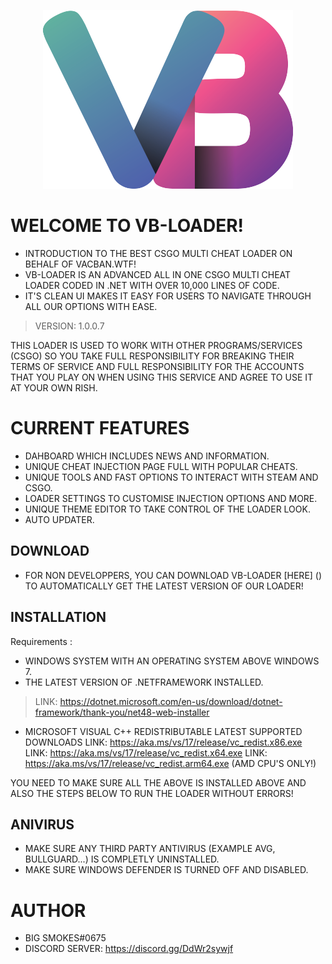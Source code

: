 <p align="center">
  <img  src="vbs.png">
</p>

# WELCOME TO VB-LOADER!

* INTRODUCTION TO THE BEST CSGO MULTI CHEAT LOADER ON BEHALF OF VACBAN.WTF!
* VB-LOADER IS AN ADVANCED ALL IN ONE CSGO MULTI CHEAT LOADER CODED IN .NET WITH OVER 10,000 LINES OF CODE.
* IT'S CLEAN UI MAKES IT EASY FOR USERS TO NAVIGATE THROUGH ALL OUR OPTIONS WITH EASE. 

> VERSION: 1.0.0.7

THIS LOADER IS USED TO WORK WITH OTHER PROGRAMS/SERVICES (CSGO) SO YOU TAKE FULL RESPONSIBILITY FOR BREAKING THEIR TERMS OF SERVICE AND FULL RESPONSIBILITY FOR THE ACCOUNTS THAT YOU PLAY ON WHEN USING THIS SERVICE AND AGREE TO USE IT AT YOUR OWN RISH.

# CURRENT FEATURES
* DAHBOARD WHICH INCLUDES NEWS AND INFORMATION.
* UNIQUE CHEAT INJECTION PAGE FULL WITH POPULAR CHEATS.
* UNIQUE TOOLS AND FAST OPTIONS TO INTERACT WITH STEAM AND CSGO.
* LOADER SETTINGS TO CUSTOMISE INJECTION OPTIONS AND MORE.
* UNIQUE THEME EDITOR TO TAKE CONTROL OF THE LOADER LOOK.
* AUTO UPDATER.

## DOWNLOAD 
* FOR NON DEVELOPPERS, YOU CAN DOWNLOAD VB-LOADER [HERE] () TO AUTOMATICALLY GET THE LATEST VERSION OF OUR LOADER!

## INSTALLATION
Requirements :
* WINDOWS SYSTEM WITH AN OPERATING SYSTEM ABOVE WINDOWS 7.
* THE LATEST VERSION OF .NETFRAMEWORK INSTALLED. 
> LINK: https://dotnet.microsoft.com/en-us/download/dotnet-framework/thank-you/net48-web-installer
* MICROSOFT VISUAL C++ REDISTRIBUTABLE LATEST SUPPORTED DOWNLOADS
LINK: https://aka.ms/vs/17/release/vc_redist.x86.exe
LINK: https://aka.ms/vs/17/release/vc_redist.x64.exe
LINK: https://aka.ms/vs/17/release/vc_redist.arm64.exe (AMD CPU'S ONLY!)

YOU NEED TO MAKE SURE ALL THE ABOVE IS INSTALLED ABOVE AND ALSO THE STEPS BELOW TO RUN THE LOADER WITHOUT ERRORS!

## ANIVIRUS
* MAKE SURE ANY THIRD PARTY ANTIVIRUS (EXAMPLE AVG, BULLGUARD...) IS COMPLETLY UNINSTALLED.
* MAKE SURE WINDOWS DEFENDER IS TURNED OFF AND DISABLED.

# AUTHOR
* BIG SMOKES#0675
* DISCORD SERVER: https://discord.gg/DdWr2sywjf
